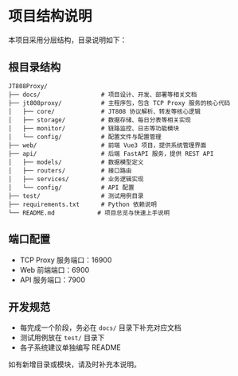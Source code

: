 # 项目结构说明

本项目采用分层结构，目录说明如下：

## 根目录结构
```
JT808Proxy/
├── docs/                 # 项目设计、开发、部署等相关文档
├── jt808proxy/           # 主程序包，包含 TCP Proxy 服务的核心代码
│   ├── core/             # JT808 协议解析、转发等核心逻辑
│   ├── storage/          # 数据存储、每日分表等相关实现
│   ├── monitor/          # 链路监控、日志等功能模块
│   └── config/           # 配置文件与配置管理
├── web/                  # 前端 Vue3 项目，提供系统管理界面
├── api/                  # 后端 FastAPI 服务，提供 REST API
│   ├── models/           # 数据模型定义
│   ├── routers/          # 接口路由
│   ├── services/         # 业务逻辑实现
│   └── config/           # API 配置
├── test/                 # 测试用例目录
├── requirements.txt      # Python 依赖说明
└── README.md            # 项目总览与快速上手说明
```

## 端口配置
- TCP Proxy 服务端口：16900
- Web 前端端口：6900
- API 服务端口：7900

## 开发规范
- 每完成一个阶段，务必在 `docs/` 目录下补充对应文档
- 测试用例放在 `test/` 目录下
- 各子系统建议单独编写 README

如有新增目录或模块，请及时补充本说明。 